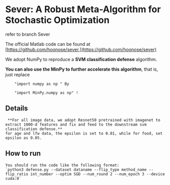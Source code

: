 # Sever: A Robust Meta-Algorithm for Stochastic Optimization
refer to branch Sever

The official Matlab code can be found at [https://github.com/hoonose/sever.](https://github.com/hoonose/sever)

We adopt NumPy to reproduce a **SVM classification defense** algorithm.

 **You can also use the MinPy to further accelerate this algorithm**, that is, just replace 

        "import numpy as np " By

        "import MinPy.numpy as np" !
## Details
     **For all image data, we adopt Resnet50 pretrained with imagenet to extract 1000-d features and fix and feed to the downstream svm classification defense.** 
    for age and lfw data, the epsilon is set to 0.01, while for food, set epsilon as 0.05.

## How to run
    You should run the code like the following format:
    `python3 defense.py --dataset dataname --flip_type method_name --flip_ratio int_number --optim SGD --num_round 2 --num_epoch 3 --device cuda:0` 
